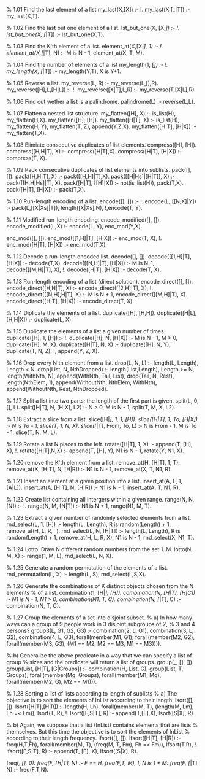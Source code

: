 % 1.01 Find the last element of a list
my_last(X,[X]) :- !.
my_last(X,[_|T]) :- my_last(X,T).

% 1.02 Find the last but one element of a list.
lst_but_one(X, [X,_]) :- !.
lst_but_one(X, [_|T]) :- lst_but_one(X,T).

% 1.03 Find the K'th element of a list.
element_at(X,[X|_], 1) :- !.
element_at(X,[_|T], N) :-
        M is N - 1,
        element_at(X, T, M).

% 1.04 Find the number of elements of a list
my_length(1, [_]) :- !.
my_length(X, [_|T]) :-
        my_length(Y,T),
        X is Y+1.

% 1.05 Reverse a list.
my_reverse(L, R) :- my_reverse(L,[],R).
my_reverse([H],L,[H|L]) :- !.
my_reverse([X|T],L,R) :- my_reverse(T,[X|L],R).

% 1.06 Find out wether a list is a palindrome.
palindrome(L) :- reverse(L,L).

% 1.07 Flatten a nested list structure.
my_flatten([H], X) :-
        is_list(H),
        my_flatten(H,X).
my_flatten([H], [H]).
my_flatten([H|T], X) :-
        is_list(H),
        my_flatten(H, Y),
        my_flatten(T, Z),
        append(Y,Z,X).
my_flatten([H|T], [H|X]) :- my_flatten(T,X).

% 1.08 Elimiate consecutive duplicates of list elements.
compress([H], [H]).
compress([H,H|T], X) :- compress([H|T],X).
compress([H|T], [H|X]) :- compress(T, X).

% 1.09 Pack consecutive duplicates of list elements into sublists.
pack([], []).
pack([H,H|T], X) :- pack([[H,H]|T],X).
pack([[H|Hs]|[H|T]], X) :- pack([[H,H|Hs]|T], X).
pack([H|T], [[H]|X]) :-
        not(is_list(H)),
        pack(T,X).
pack([H|T], [H|X]) :- pack(T,X).

% 1.10 Run-length encoding of a list.
encode([], []) :- !.
encode(L, [[N,X]|Y]) :-
        pack(L,[[X|Xs]|T]),
        length([X|Xs],N),
        !,encode(T, Y).

% 1.11 Modified run-length encoding.
encode_modified([], []).
encode_modified(L,X) :-
        encode(L, Y),
        enc_mod(Y,X).

enc_mod([], []).
enc_mod([[1,H]|T], [H|X]) :- enc_mod(T, X), !.
enc_mod([H|T], [H|X]) :- enc_mod(T,X).

% 1.12 Decode a run-length encoded list.
decode([], []).
decode([[1,H]|T], [H|X]) :- decode(T,X).
decode([[N,H]|T], [H|X]) :-
        M is N-1,
        decode([[M,H]|T], X), !.
decode([H|T], [H|X]) :- decode(T, X).

% 1.13 Run-length encoding of a list (direct solution).
encode_direct([], []).
encode_direct([H,H|T], X) :- encode_direct([[2,H]|T], X), !.
encode_direct([[N,H],H|T], X) :-
        M is N + 1,
        encode_direct([[M,H]|T], X).
encode_direct([H|T], [H|X]) :- encode_direct(T, X).

% 1.14 Diplicate the elements of a list.
duplicate([H], [H,H]).
duplicate([H|L], [H,H|X]) :- duplicate(L, X).

% 1.15 Duplicate the elements of a list a given number of times.
duplicate([H], 1, [H]) :- !.
duplicate([H], N, [H|X]) :-
        M is N - 1,
        M > 0,
        duplicate([H], M, X).
duplicate([H|T], N, X) :-
      duplicate([H], N, Y),
      duplicate(T, N, Z),
      !, append(Y, Z, X).

% 1.16 Drop every N'th element from a list.
drop(L, N, L) :-
        length(L, Length),
        Length < N.
drop(List, N, NthDropped) :-
      length(List,Length),
      Length >= N,
      length(WithNth, N),
      append(WithNth, Tail, List),
      drop(Tail, N, Rest),
      length(NthElem, 1),
      append(WithoutNth, NthElem, WithNth),
      append(WithoutNth, Rest, NthDropped).

% 1.17 Split a list into two parts; the length of the first part is given.
split(L, 0, [], L).
split([H|T], N, [H|X], L2) :-
        N > 0,
        M is N - 1,
        split(T, M, X, L2).

% 1.18 Extract a slice from a list.
slice([H|_], 1, 1, [H]).
slice([H|T], 1, To, [H|X]) :-
        N is To - 1,
        slice(T, 1, N, X).
slice([_|T], From, To, L) :-
        N is From - 1,
        M is To - 1,
        slice(T, N, M, L).

% 1.19 Rotate a list N places to the left.
rotate([H|T], 1, X) :-
        append(T, [H], X), !.
rotate([H|T],N,X) :-
        append(T, [H], Y),
        N1 is N - 1,
        rotate(Y, N1, X).

% 1.20 remove the K'th element from a list.
remove_at(H, [H|T], 1, T).
remove_at(X, [H|T], N, [H|R]) :-
        N1 is N - 1,
        remove_at(X, T, N1, R).

% 1.21 Insert an element at a given position into a list.
insert_at(A, L, 1, [A|L]).
insert_at(A, [H|T], N, [H|R]) :-
        N1 is N - 1,
        insert_at(A, T, N1, R).

% 1.22 Create list containing all intergers within a given range.
range(N, N, [N]) :- !.
range(N, M, [N|T]) :-
        N1 is N + 1,
        range(N1, M, T).

% 1.23 Extract a given number of randomly selected elements from a list.
rnd_select(L, 1, [H]) :-
        length(L, Length),
        R is random(Length) + 1,
        remove_at(H, L, R, _).
rnd_select(L, N, [H|T]) :-
       length(L, Length),
       R is random(Length) + 1,
       remove_at(H, L, R, X),
       N1 is N - 1,
       rnd_select(X, N1, T).

% 1.24 Lotto: Draw N different random numbers from the set 1..M.
lotto(N, M, X) :-
        range(1, M, L),
        rnd_select(L, N, X).

% 1.25 Generate a random permutation of the elements of a list.
rnd_permutation(L, X) :-
        length(L, S),
        rnd_select(L,S,X).

% 1.26 Generate the combinations of K distinct objects chosen from the N elements
%      of a list.
combination(1, [H|_], [H]).
combination(N, [H|T], [H|C]) :-
        N1 is N - 1,
        N1 > 0,
        combination(N1, T, C).
combination(N, [_|T], C) :- combination(N, T, C).

% 1.27 Group the elements of a set into disjoint subset.
% a) In how many ways can a group of 9 people work in 3 disjoint subgroups of 2,
%    3 and 4 persons?
group3(L, G1, G2, G3) :-
        combination(2, L, G1),
        combination(3, L, G2),
        combination(4, L, G3),
        forall(member(M1, G1),
               forall(member(M2, G2),
                      forall(member(M3, G3),
                             (M1 \== M2,
                              M2 \== M3,
                              M1 \== M3)))).

% b) Generalize the above predicate in a way that we can specify a list of group
%    sizes and the predicate will return a list of groups.
group(_, [], []).
group(List, [H|T], [G|Groups]) :-
        combination(H, List, G),
        group(List, T, Groups),
        forall(member(Mg, Groups),
               forall(member(M1, Mg),
                      forall(member(M2, G),
                             M2 \== M1))).

% 1.28 Sorting a list of lists according to length of sublists
% a) The objective is to sort the elements of InList according to their length.
lsort([], []).
lsort([H|T],[H|R]) :-
        length(H, Lh),
        forall(member(M, T),
               (length(M, Lm),
                Lh =< Lm)),
        lsort(T, R), !.
lsort([F,S|T], R) :-
        append(T,[F],X),
        lsort([S|X], R).
        
% b) Again, we suppose that a list (InList) contains elements that are lists
%    themselves. But this time the objective is to sort the elements of InList
%    according to their length frequency.
lfsort([], []).
lfsort([H|T], [H|R]) :-
        freq(H,T,Fh),
        forall(member(M, T),
               (freq(M, T, Fm),
                Fh =< Fm)),
        lfsort(T,R), !.
lfsort([F,S|T], R) :-
        append(T, [F], X),
        lfsort([S|X], R).

freq(_, [], 0).
freq(F, [H|T], N) :-
        F == H,
        freq(F,T, M), !,
        N is 1 + M.
freq(F, [_|T], N) :-
        freq(F,T,N).
